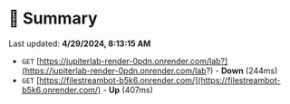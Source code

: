 # 📖 Summary
Last updated: **4/29/2024, 8:13:15 AM**

- `GET` [https://jupiterlab-render-0pdn.onrender.com/lab?](https://jupiterlab-render-0pdn.onrender.com/lab?) - **Down** (244ms)
- `GET` [https://filestreambot-b5k6.onrender.com/](https://filestreambot-b5k6.onrender.com/) - **Up** (407ms)
